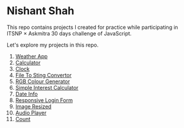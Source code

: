 # Nishant Shah

This repo contains projects I created for practice while participating in ITSNP × Askmitra 30 days challenge of JavaScript.

Let's explore my projects in this repo. 

1. [Weather App](https://nishantshah977.github.io/itsnp-100days/weather)
2. [Calculator](https://nishantshah977.github.io/itsnp-100days/calculator)
3. [Clock](https://nishantshah977.github.io/itsnp-100days/js_clock)
4. [File To Sting Convertor](https://nishantshah977.github.io/itsnp-100days/file_to_string)
5. [RGB Colour Generator](https://nishantshah977.github.io/itsnp-100days/rgb-color-generator)
6. [Simple Interest Calculator](https://nishantshah977.github.io/itsnp-100days/simple_interest_calculator)
7. [Date Info](https://nishantshah977.github.io/itsnp-100days/date-info)
8. [Responsive Login Form](https://nishantshah977.github.io/itsnp-100days/responsive_login_form)
9. [Image Resized](https://nishantshah977.github.io/itsnp-100days/range_day13)
10. [Audio Player](https://nishantshah977.github.io/itsnp-100days/audio-player)
11. [Count](https://nishantshah977.github.io/itsnp-100days/js-countdown.html)
